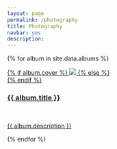 ```yaml
---
layout: page
permalink: /photography
title: Photography
navbar: yes
description: 
---
```


{% for album in site.data.albums %}

<div class="project">
    <div class="thumbnail">
        <a href="{{ site.baseurl }}/photography/albums/{{ album.id }}">
        {% if album.cover %}
        <img class="thumbnail" src="{{ site.asseturl }}{{ album.thumbfolder }}{{ album.cover }}"/>
        {% else %}
        <div class="thumbnail blankbox"></div>
        {% endif %}    
        <span>
            <h3>{{ album.title }}</h3>
            <br/>
            <p>{{ album.description }}</p>
        </span>
        </a>
    </div>
</div>

{% endfor %}
